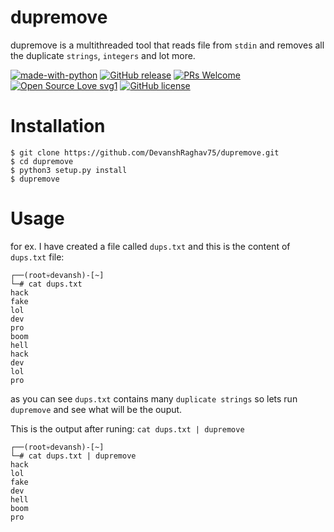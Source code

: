 # dupremove
dupremove is a multithreaded tool that reads file from `stdin` and removes all the duplicate `strings`, `integers` and lot more.

[![made-with-python](https://img.shields.io/badge/Made%20with-Python-1f425f.svg)](https://www.python.org/)
[![GitHub release](https://img.shields.io/github/release/DevanshRaghav75/dupremove.svg)](https://GitHub.com/DevanshRaghav75/dupremove/releases/)
[![PRs Welcome](https://img.shields.io/badge/PRs-welcome-brightgreen.svg?style=flat-square)](http://makeapullrequest.com)
[![Open Source Love svg1](https://badges.frapsoft.com/os/v1/open-source.svg?v=103)](https://github.com/ellerbrock/open-source-badges/)
[![GitHub license](https://img.shields.io/github/license/DevanshRaghav75/dupremove.svg)](https://github.com/DevanshRaghav75/dupremove/blob/master/LICENSE.md)

# Installation

```
$ git clone https://github.com/DevanshRaghav75/dupremove.git
$ cd dupremove
$ python3 setup.py install 
$ dupremove
```

# Usage
for ex. I have created a file called `dups.txt` and this is the content of `dups.txt` file:
```
┌──(root💀devansh)-[~]
└─# cat dups.txt
hack
fake
lol
dev
pro
boom
hell
hack
dev
lol
pro
```
as you can see `dups.txt` contains many `duplicate strings` so lets run `dupremove` and see what will be the ouput.

This is the output after runing: `cat dups.txt | dupremove` 
```
┌──(root💀devansh)-[~]
└─# cat dups.txt | dupremove 
hack
lol
fake
dev
hell
boom
pro
```
